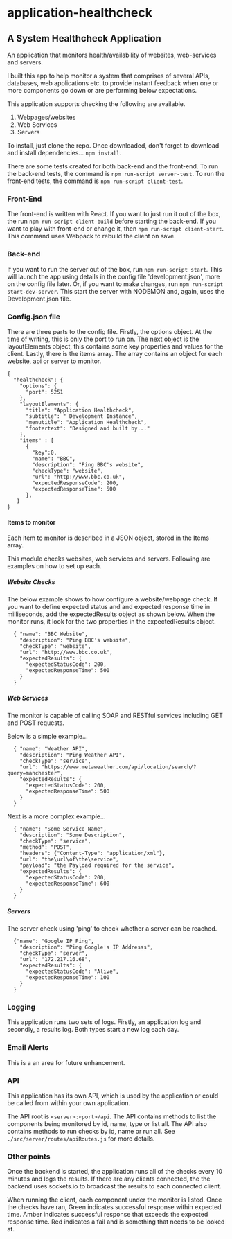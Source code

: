 # application-healthcheck
## A System Healthcheck Application
An application that monitors health/availability of websites, web-services and servers.

I built this app to help monitor a system that comprises of several APIs, databases, web applications etc. to provide instant feedback when one or more components go down or are performing below expectations.

This application supports checking the following are available.
1. Webpages/websites
2. Web Services
3. Servers


To install, just clone the repo.  Once downloaded, don't forget to download and install dependencies... `npm install`.


There are some tests created for both back-end and the front-end.  To run the back-end tests, the command is `npm run-script server-test`.  To run the front-end tests, the command is `npm run-script client-test`.

### Front-End
The front-end is written with React.  If you want to just run it out of the box, the run `npm run-script client-build` before starting the back-end.  If you want to play with front-end or change it, then `npm run-script client-start`.  This command uses Webpack to rebuild the client on save.

### Back-end
If you want to run the server out of the box, run `npm run-script start`.  This will launch the app using details in the config file 'development.json', more on the config file later.  Or, if you want to make changes, run `npm run-script start-dev-server`.  This start the server with NODEMON and, again, uses the Development.json file.

### Config.json file

There are three parts to the config file.  Firstly, the options object.  At the time of writing, this is only the port to run on.  The next object is the layoutElements object, this contains some key properties and values for the client.  Lastly, there is the items array.  The array contains an object for each website, api or server to monitor.

```
{
  "healthcheck": {
    "options": {
      "port": 5251
    },
    "layoutElements": {
      "title": "Application Healthcheck",
      "subtitle": " Development Instance",
      "menutitle": "Application Healthcheck",
      "footertext": "Designed and built by..."
    },
    "items" : [
      {
        "key":0,
        "name": "BBC",
        "description": "Ping BBC's website",
        "checkType": "website",
        "url": "http://www.bbc.co.uk",
        "expectedResponseCode": 200,
        "expectedResponseTime": 500
      },
   ]
}
```

#### Items to monitor
Each item to monitor is described in a JSON object, stored in the Items array.

This module checks websites, web services and servers.  Following are examples on how to set up each.

##### Website Checks

The below example shows to how configure a website/webpage check.  If you want to define expected status and and expected response time in milliseconds, add the expectedResults object as shown below. When the monitor runs, it look for the two properties in the expectedResults object.

```
  { "name": "BBC Website",
    "description": "Ping BBC's website",
    "checkType": "website",
    "url": "http://www.bbc.co.uk",
    "expectedResults": {
      "expectedStatusCode": 200,
      "expectedResponseTime": 500
    }
  }
```

##### Web Services
The monitor is capable of calling SOAP and RESTful services including GET and POST requests.

Below is a simple example...
```
  { "name": "Weather API",
    "description": "Ping Weather API",
    "checkType": "service",
    "url": "https://www.metaweather.com/api/location/search/?query=manchester",
    "expectedResults": {
      "expectedStatusCode": 200,
      "expectedResponseTime": 500
    }
  }
```

Next is a more complex example...

```
  { "name": "Some Service Name",
    "description": "Some Description",
    "checkType": "service",
    "method": "POST",
    "headers": {"Content-Type": "application/xml"},
    "url": "the\url\of\the\service",
    "payload": "the Payload required for the service",
    "expectedResults": {
      "expectedStatusCode": 200,
      "expectedResponseTime": 600
    }
  }
```

##### Servers
The server check using 'ping' to check whether a server can be reached.
```
  {"name": "Google IP Ping",
    "description": "Ping Google's IP Addresss",
    "checkType": "server",
    "url": "172.217.16.68",
    "expectedResults": {
      "expectedStatusCode": "Alive",
      "expectedResponseTime": 100
    }
  }
```

### Logging
This application runs two sets of logs.  Firstly, an application log and secondly, a results log.  Both types start a new log each day.

### Email Alerts
This is a an area for future enhancement.

### API
This application has its own API, which is used by the application or could be called from within your own application.

The API root is `<server>:<port>/api`.  The API contains methods to list the components being monitored by id, name, type or list all.  The API also contains methods to run checks by id, name or run all.  See `./src/server/routes/apiRoutes.js` for more details.

### Other points
Once the backend is started, the application runs all of the checks every 10 minutes and logs the results.  If there are any clients connected, the the backend uses sockets.io to broadcast the results to each connected client.

When running the client, each component under the monitor is listed.  Once the checks have ran, Green indicates successful response within expected time.  Amber indicates successful response that exceeds the expected response time.  Red indicates a fail and is something that needs to be looked at.



